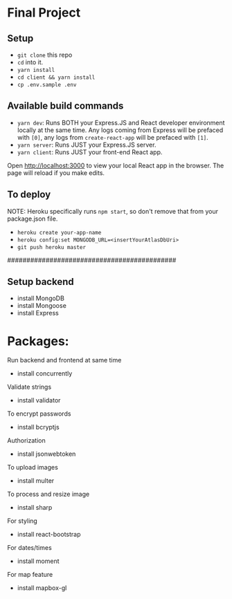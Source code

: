 # Final Project

## Setup

- `git clone` this repo
- `cd` into it.
- `yarn install`
- `cd client && yarn install`
- `cp .env.sample .env`

## Available build commands

- `yarn dev`: Runs BOTH your Express.JS and React developer environment locally at the same time. Any logs coming from Express will be prefaced with `[0]`, any logs from `create-react-app` will be prefaced with `[1]`.
- `yarn server`: Runs JUST your Express.JS server.
- `yarn client`: Runs JUST your front-end React app.

Open [http://localhost:3000](http://localhost:3000) to view your local React app in the browser. The page will reload if you make edits.

## To deploy

NOTE: Heroku specifically runs `npm start`, so don't remove that from your package.json file.

- `heroku create your-app-name`
- `heroku config:set MONGODB_URL=<insertYourAtlasDbUri>`
- `git push heroku master`

############################################
## Setup backend

- install MongoDB
- install Mongoose
- install Express


# Packages:

Run backend and frontend at same time
- install concurrently

Validate strings 
- install validator

To encrypt passwords 
- install bcryptjs

Authorization
- install jsonwebtoken

To upload images
- install multer

To process and resize image
- install sharp

For styling
- install react-bootstrap

For dates/times
- install moment

For map feature
- install mapbox-gl 
